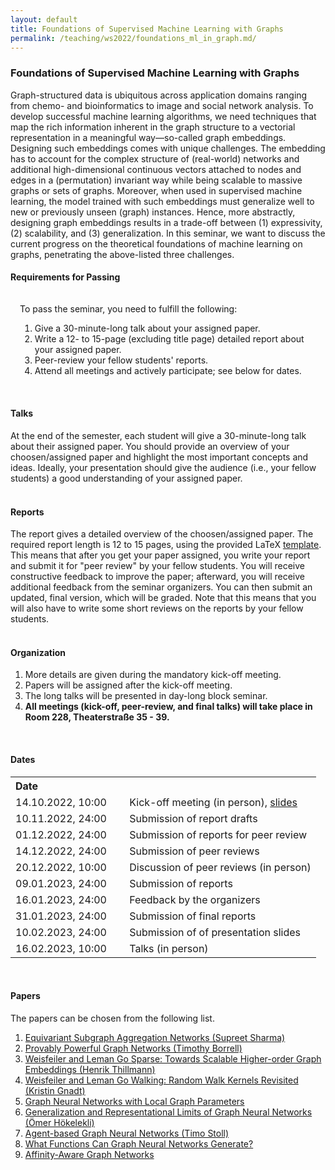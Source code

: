 ```yaml
---
layout: default
title: Foundations of Supervised Machine Learning with Graphs
permalink: /teaching/ws2022/foundations_ml_in_graph.md/
---
```

### **Foundations of Supervised Machine Learning with Graphs**
Graph-structured data is ubiquitous across application domains ranging from chemo- and bioinformatics to image and social network analysis. To develop successful machine learning algorithms, we need techniques that map the rich information inherent in the graph structure to a vectorial representation in a meaningful way—so-called graph embeddings. Designing such embeddings comes with unique challenges. The embedding has to account for the complex structure of (real-world) networks and additional high-dimensional continuous vectors attached to nodes and edges in a (permutation) invariant way while being scalable to massive graphs or sets of graphs. Moreover, when used in supervised machine learning, the model trained with such embeddings must generalize well to new or previously unseen (graph) instances. Hence, more abstractly, designing graph embeddings results in a trade-off between (1) expressivity, (2) scalability, and (3) generalization. In this seminar, we want to discuss the current progress on the theoretical foundations of machine learning on graphs, penetrating the above-listed three challenges.</p>

<html lang="en">
	<body>
		<h4>Requirements for Passing</h4>
			<div style="padding: 15px; padding-bottom: 1px; {% if site.enable_darkmode %}background-color: #888;{% else %}background-color: #e0e5e0;{% endif %}">
			To pass the seminar, you need to fulfill the following:
			<br>
			<ol>
				<li>Give a 30-minute-long talk about your assigned paper.</li>
				<li>Write a 12- to 15-page (excluding title page) detailed report about your assigned paper.</li>
				<li>Peer-review your fellow students' reports.</li>
				<li>Attend all meetings and actively participate; see below for dates.</li>
			</ol>
			</div>
		<br>
		<h4>Talks</h4>
			At the end of the semester, each student will give a 30-minute-long talk about their assigned paper. You should provide an overview of your choosen/assigned paper and highlight the most important concepts and ideas. Ideally, your presentation should give the audience (i.e., your fellow students) a good understanding of your assigned paper.
		<br>
		<br>
		<h4>Reports</h4>
			The report gives a detailed overview of the choosen/assigned paper. The required report length is 12 to 15 pages, using the provided LaTeX <a href="./seminar_template.zip">template</a>. This means that after you get your paper assigned, you write your report and submit it for "peer review" by your fellow students. You will receive constructive feedback to improve the paper; afterward, you will receive additional feedback from the seminar organizers. You can then submit an updated, final version, which will be graded. Note that this means that you will also have to write some short reviews on the reports by your fellow students.
		<br>
		<br>
		<h4>Organization</h4>
			<ol>
			<li>More details are given during the mandatory kick-off meeting.</li>
			<li>Papers will be assigned after the kick-off meeting.</li>
			<li>The long talks will be presented in day-long block seminar.</li>
			<li><b>All meetings (kick-off, peer-review, and final talks) will take place in Room 228, Theaterstraße 35 - 39.</b></li>
			</ol>
		<br>
		<h4>Dates</h4>
			<table>
				<tr>
					<th align=left>Date</th>
					<th align=left></th>
				</tr>
				<tr>
					<td>14.10.2022, 10:00 &emsp;</td>
					<td>Kick-off meeting (in person), <a href="../kickoff_ml.pdf">slides</a></td>
				</tr>
				<tr>
					<td>10.11.2022, 24:00</td>
					<td>Submission of report drafts</td>
				</tr>
				<tr>
					<td>01.12.2022, 24:00</td>
					<td>Submission of reports for peer review</td>
				</tr>
				<tr>
					<td>14.12.2022, 24:00</td>
					<td>Submission of peer reviews</td>
				</tr>		
				<tr>
					<td>20.12.2022, 10:00</td>
					<td>Discussion of peer reviews (in person)</td>
				</tr>
				<tr>
					<td>09.01.2023, 24:00</td>
					<td>Submission of reports</td>
				</tr>
				<tr>
					<td>16.01.2023, 24:00</td>
					<td>Feedback by the organizers</td>
				</tr>
				<tr>
					<td>31.01.2023, 24:00</td>
					<td>Submission of final reports</td>
				</tr>
				<tr>
					<td>10.02.2023, 24:00</td>
					<td>Submission of of presentation slides</td>
				</tr>
				<tr>
					<td>16.02.2023, 10:00</td>
					<td>Talks (in person)</td>
				</tr>
			</table>
		<br>
		<h4>Papers</h4>
			The papers can be chosen from the following list.
			<ol>
				<li><a href= "https://arxiv.org/abs/2110.02910">Equivariant Subgraph Aggregation Networks (Supreet Sharma)</a></li>
				<li><a href= "https://arxiv.org/abs/1905.11136">Provably Powerful Graph Networks (Timothy Borrell)</a></li>
				<li><a href= "https://arxiv.org/abs/1904.01543">Weisfeiler and Leman Go Sparse: Towards Scalable Higher-order Graph Embeddings (Henrik Thillmann)</a></li>
				<li><a href= "https://arxiv.org/abs/2205.10914">Weisfeiler and Leman Go Walking: Random Walk Kernels Revisited (Kristin Gnadt)</a></li>
				<li><a href= "https://arxiv.org/abs/2106.06707">Graph Neural Networks with Local Graph Parameters</a></li>
				<li><a href= "https://arxiv.org/abs/2002.06157">Generalization and Representational Limits of Graph Neural Networks (Ömer Hökelekli)</a></li>
				<li><a href= "https://arxiv.org/abs/2206.11010">Agent-based Graph Neural Networks (Timo Stoll)</a></li>
				<li><a href= "https://arxiv.org/abs/2202.08833">What Functions Can Graph Neural Networks Generate?</a></li>
				<li><a href= "https://arxiv.org/abs/2206.11941">Affinity-Aware Graph Networks</a></li>
			</ol>
		<p></p>	
		</div>
	</body>
</html>